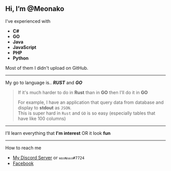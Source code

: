 ## Hi, I’m @**Meonako**

I've experienced with
- **C#**
- **GO**
- **Java**
- **JavaScript**
- **PHP**
- **Python**

Most of them I didn't upload on GitHub.

---

My go to language is.. ***RUST*** and ***GO***

> If it's much harder to do in **Rust** than in **GO** then I'll do it in **GO**  
> 
> For example, I have an application that query data from database and display to **stdout** as `JSON`.   
> This is super hard in `Rust` and `GO` is so easy (especially tables that have like 100 columns)  

---

I’ll learn everything that **I'm interest** OR it look **fun**

---

How to reach me
  - [My Discord Server](https://discord.gg/Tcggea9) or `ᴍᴇᴏɴᴀᴋᴏ#7724`
  - [Facebook](https://www.facebook.com/lolisukidesu/)
